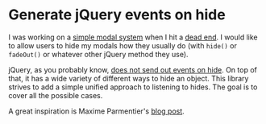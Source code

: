 # Generate jQuery events on hide

I was working on a [simple modal system](http://github.com/hypesystem/d_modal.js) when I hit a [dead
end](http://stackoverflow.com/questions/21078248). I would like to allow users to hide my modals how
they usually do (with `hide()` or `fadeOut()` or whatever other jQuery method they use).

jQuery, as you probably know, [does not send out events on hide](http://stackoverflow.com/questions/2857900).
On top of that, it has a wide variety of different ways to hide an object. This library strives to add a
simple unified approach to listening to hides. The goal is to cover all the possible cases.

A great inspiration is Maxime Parmentier's [blog post](http://maximeparmentier.com/2012/11/06/bind-show-hide-events-with-jquery/).
